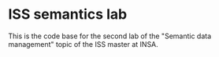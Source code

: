 # ISS semantics lab

This is the code base for the second lab of the "Semantic data management" topic of the ISS master at INSA.